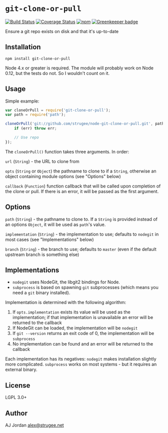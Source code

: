 # `git-clone-or-pull`

[![Build Status](https://travis-ci.org/strugee/node-git-clone-or-pull.svg?branch=master)](http://travis-ci.org/strugee/node-git-clone-or-pull)
[![Coverage Status](https://coveralls.io/repos/github/strugee/node-git-clone-or-pull/badge.svg?branch=master)](https://coveralls.io/github/strugee/node-git-clone-or-pull?branch=master)
[![npm](https://img.shields.io/npm/v/git-clone-or-pull.svg)](https://npmjs.com/package/git-clone-or-pull)
[![Greenkeeper badge](https://badges.greenkeeper.io/strugee/node-git-clone-or-pull.svg)](https://greenkeeper.io/)

Ensure a git repo exists on disk and that it's up-to-date

## Installation

    npm install git-clone-or-pull

Node 4.x or greater is required. The module will probably work on Node 0.12, but the tests do not. So I wouldn't count on it.

## Usage

Simple example:

```js
var cloneOrPull = require('git-clone-or-pull');
var path = require('path');

cloneOrPull('git://github.com/strugee/node-git-clone-or-pull.git', path.join(process.cwd(), 'node-git-clone-or-pull'), function(err) {
    if (err) throw err;

    // Use repo
});
```

The `cloneOrPull()` function takes three arguments. In order:

`url` (`String`) - the URL to clone from

`opts` (`String` or `Object`) the pathname to clone to if a `String`, otherwise an object containing module options (see "Options" below)

`callback` (`Function`) function callback that will be called upon completion of the clone or pull. If there is an error, it will be passed as the first argument.

## Options

`path` (`String`) - the pathname to clone to. If a `String` is provided instead of an options `Object`, it will be used as `path`'s value.

`implementation` (`String`) - the implementation to use; defaults to `nodegit` in most cases (see "Implementations" below)

`branch` (`String`) - the branch to use; defaults to `master` (even if the default upstream branch is something else)

## Implementations

* `nodegit` uses NodeGit, the libgit2 bindings for Node.
* `subprocess` is based on spawning `git` subprocesses (which means you need a `git` binary installed).

Implementation is determined with the following algorithm:

1. If `opts.implementation` exists its value will be used as the implementation; if that implementation is unavailable an error will be returned to the callback
2. If NodeGit can be loaded, the implementation will be `nodegit`
3. If `git --version` returns an exit code of 0, the implementation will be `subprocess`
4. No implementation can be found and an error will be returned to the callback

Each implementation has its negatives: `nodegit` makes installation slightly more complicated. `subprocess` works on most systems - but it requires an external binary.

## License

LGPL 3.0+

## Author

AJ Jordan <alex@strugee.net>
